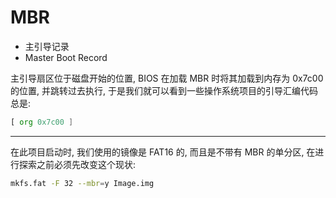 # MBR

- 主引导记录
- Master Boot Record


主引导扇区位于磁盘开始的位置, BIOS 在加载 MBR 时将其加载到内存为 0x7c00 的位置, 并跳转过去执行, 于是我们就可以看到一些操作系统项目的引导汇编代码总是:

```asm
[ org 0x7c00 ]
```

---

在此项目启动时, 我们使用的镜像是 FAT16 的, 而且是不带有 MBR 的单分区, 在进行探索之前必须先改变这个现状:

```sh
mkfs.fat -F 32 --mbr=y Image.img
```
